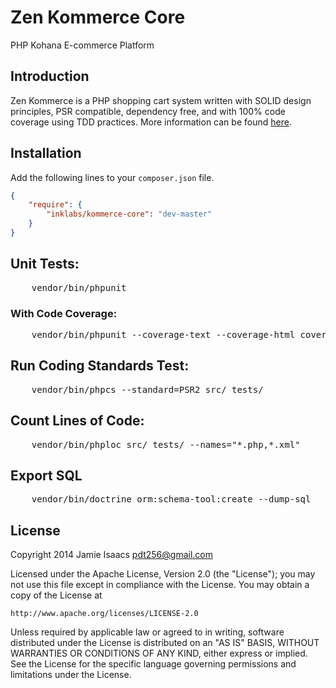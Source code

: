 Zen Kommerce Core
=================

PHP Kohana E-commerce Platform

## Introduction

Zen Kommerce is a PHP shopping cart system written with SOLID design principles,
PSR compatible, dependency free, and with 100% code coverage using TDD practices.
More information can be found [here](http://inklabs.github.io/kommerce/).

## Installation

Add the following lines to your ``composer.json`` file.

```JSON
{
	"require": {
		"inklabs/kommerce-core": "dev-master"
	}
}
```

## Unit Tests:

<pre>
    vendor/bin/phpunit
</pre>

### With Code Coverage:

<pre>
    vendor/bin/phpunit --coverage-text --coverage-html coverage_report
</pre>

## Run Coding Standards Test:

<pre>
    vendor/bin/phpcs --standard=PSR2 src/ tests/
</pre>

## Count Lines of Code:

<pre>
    vendor/bin/phploc src/ tests/ --names="*.php,*.xml"
</pre>

## Export SQL

<pre>
    vendor/bin/doctrine orm:schema-tool:create --dump-sql
</pre>


## License

Copyright 2014 Jamie Isaacs pdt256@gmail.com

Licensed under the Apache License, Version 2.0 (the "License");
you may not use this file except in compliance with the License.
You may obtain a copy of the License at

    http://www.apache.org/licenses/LICENSE-2.0

Unless required by applicable law or agreed to in writing, software
distributed under the License is distributed on an "AS IS" BASIS,
WITHOUT WARRANTIES OR CONDITIONS OF ANY KIND, either express or implied.
See the License for the specific language governing permissions and
limitations under the License.
